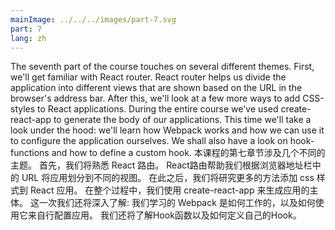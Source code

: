 ```yaml
---
mainImage: ../../../images/part-7.svg
part: 7
lang: zh
---
```


<div class="intro">


The seventh part of the course touches on several different themes. First, we'll get familiar with React router. React router helps us divide the application into different views that are shown based on the URL in the browser's address bar. After this, we'll look at a few more ways to add CSS-styles to React applications. During the entire course we've used create-react-app to generate the body of our applications. This time we'll take a look under the hood: we'll learn how Webpack works and how we can use it to configure the application ourselves. We shall also have a look on hook-functions and how to define a custom hook.
本课程的第七章节涉及几个不同的主题。 首先，我们将熟悉 React 路由。 React路由帮助我们根据浏览器地址栏中的 URL 将应用划分到不同的视图。 在此之后，我们将研究更多的方法添加 css 样式到 React 应用。 在整个过程中，我们使用 create-react-app 来生成应用的主体。 这一次我们还将深入了解: 我们学习的 Webpack 是如何工作的，以及如何使用它来自行配置应用。 我们还将了解Hook函数以及如何定义自己的Hook。

</div>

